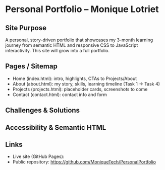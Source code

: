 # Personal Portfolio – Monique Lotriet

## Site Purpose
A personal, story-driven portfolio that showcases my 3-month learning journey from semantic HTML and responsive CSS to JavaScript interactivity. This site will grow into a full portfolio.

## Pages / Sitemap
- Home (index.html): intro, highlights, CTAs to Projects/About
- About (about.html): my story, skills, learning timeline (Task 1 → Task 4)
- Projects (projects.html): placeholder cards, screenshots to come
- Contact (contact.html): contact info and form

## Challenges & Solutions


## Accessibility & Semantic HTML


## Links
- Live site (GitHub Pages): 
- Public repository: https://github.com/MoniqueTech/PersonalPortfolio
